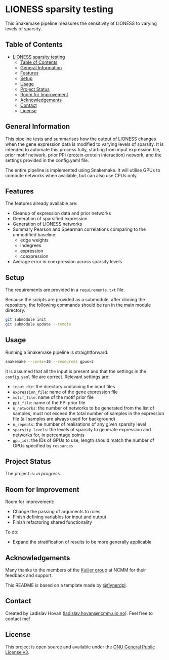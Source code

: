 # LIONESS sparsity testing
This Snakemake pipeline measures the sensitivity of LIONESS to varying 
levels of sparsity.


## Table of Contents
- [LIONESS sparsity testing](#lioness-sparsity-testing)
  - [Table of Contents](#table-of-contents)
  - [General Information](#general-information)
  - [Features](#features)
  - [Setup](#setup)
  - [Usage](#usage)
  - [Project Status](#project-status)
  - [Room for Improvement](#room-for-improvement)
  - [Acknowledgements](#acknowledgements)
  - [Contact](#contact)
  - [License](#license)


## General Information
This pipeline tests and summarises how the output of LIONESS changes 
when the gene expression data is modified to varying levels of sparsity. 
It is intended to automate this process fully, starting from input 
expression file, prior motif network, prior PPI (protein-protein 
interaction) network, and the settings provided in the config.yaml file.

The entire pipeline is implemented using Snakemake. It will utilise
GPUs to compute networks when available, but can also use CPUs only.


## Features
The features already available are:
- Cleanup of expression data and prior networks
- Generation of sparsified expression
- Generation of LIONESS networks
- Summary Pearson and Spearman correlations comparing to the unmodified
  baseline:
  - edge weights
  - indegrees
  - expression
  - coexpression
- Average error in coexpression across sparsity levels


## Setup
The requirements are provided in a `requirements.txt` file.

Because the scripts are provided as a submodule, after cloning the
repository, the following commands should be run in the main module
directory:

``` bash
git submodule init
git submodule update --remote
```


## Usage
Running a Snakemake pipeline is straightforward:

``` bash
snakemake --cores=10 --resources gpus=2
```

It is assumed that all the input is present and that the settings in the
`config.yaml` file are correct. Relevant settings are:
- `input_dir`: the directory containing the input files
- `expression_file`: name of the gene expression file
- `motif_file`: name of the motif prior file
- `ppi_file`: name of the PPI prior file
- `n_networks`: the number of networks to be generated from the list
of samples, must not exceed the total number of samples in the 
expression file (all samples are always used for background)
- `n_repeats`: the number of realisations of any given sparsity level
- `sparsity_levels`: the levels of sparsity to generate expression and
networks for, in percentage points
- `gpu_ids`: the IDs of GPUs to use, length should match the number of
GPUs specified by `resources`


## Project Status
The project is: _in progress_.


## Room for Improvement
Room for improvement:
- Change the passing of arguments to rules
- Finish defining variables for input and output
- Finish refactoring shared functionality

To do:
- Expand the stratification of results to be more generally applicable


## Acknowledgements
Many thanks to the members of the 
[Kuijjer group](https://www.kuijjerlab.org/) 
at NCMM for their feedback and support.

This README is based on a template made by 
[@flynerdpl](https://www.flynerd.pl/).


## Contact
Created by Ladislav Hovan (ladislav.hovan@ncmm.uio.no).
Feel free to contact me!


## License
This project is open source and available under the 
[GNU General Public License v3](LICENSE).